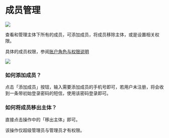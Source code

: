 # 成员管理

![](https://cdn.nlark.com/yuque/0/2019/png/254569/1557235381282-e02f1cb1-e9d2-4dfe-8ed9-766c865f7393.png?x-oss-process=image/resize,w_1492)

查看和管理主体下所有的成员，可添加成员，将成员移除主体，或是设置相关权限。

具体的成员权限，参阅[账户角色与权限说明](https://www.yuque.com/eqrk37/gk0pcl/cxnpf3)

![](https://cdn.nlark.com/yuque/0/2019/png/254569/1557235513439-a755b47a-bdf9-42e0-bbd8-5efed052d713.png?x-oss-process=image/resize,w_2000)

### **如何添加成员？**

点击「添加成员」按钮，输入需要添加成员的手机号即可，若用户未注册，将会收到一条带初始登录密码的短信，使用该密码登录即可。

### **如何将成员移出主体？**

直接点击操作中的「移出主体」即可。

该操作仅超级管理员与管理员才有权限。

